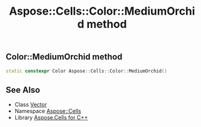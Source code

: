 ﻿---
title: Aspose::Cells::Color::MediumOrchid method
linktitle: MediumOrchid
second_title: Aspose.Cells for C++ API Reference
description: 'How to use MediumOrchid method of Aspose::Cells::Color class in C++.'
type: docs
weight: 7100
url: /cpp/aspose.cells/color/mediumorchid/
---
## Color::MediumOrchid method




```cpp
static constexpr Color Aspose::Cells::Color::MediumOrchid()
```

## See Also

* Class [Vector](../../vector/)
* Namespace [Aspose::Cells](../../)
* Library [Aspose.Cells for C++](../../../)
